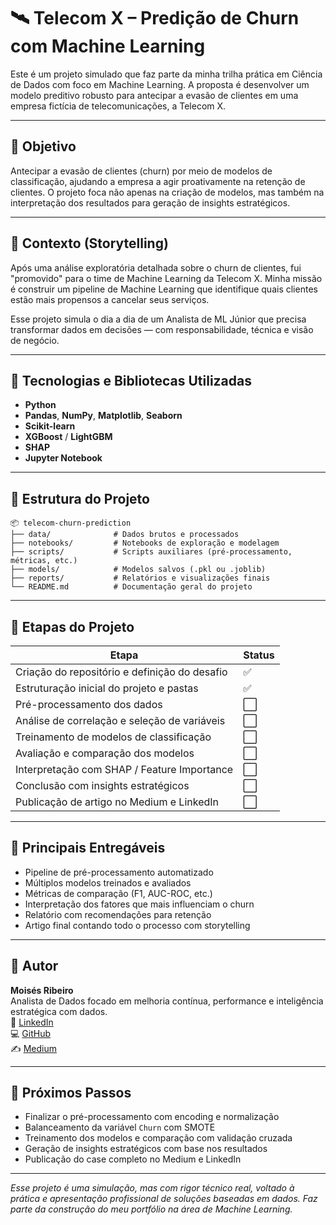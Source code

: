 
# 🛰️ Telecom X – Predição de Churn com Machine Learning

Este é um projeto simulado que faz parte da minha trilha prática em Ciência de Dados com foco em Machine Learning. A proposta é desenvolver um modelo preditivo robusto para antecipar a evasão de clientes em uma empresa fictícia de telecomunicações, a Telecom X.

---

## 🎯 Objetivo

Antecipar a evasão de clientes (churn) por meio de modelos de classificação, ajudando a empresa a agir proativamente na retenção de clientes. O projeto foca não apenas na criação de modelos, mas também na interpretação dos resultados para geração de insights estratégicos.

---

## 🧠 Contexto (Storytelling)

Após uma análise exploratória detalhada sobre o churn de clientes, fui "promovido" para o time de Machine Learning da Telecom X. Minha missão é construir um pipeline de Machine Learning que identifique quais clientes estão mais propensos a cancelar seus serviços.

Esse projeto simula o dia a dia de um Analista de ML Júnior que precisa transformar dados em decisões — com responsabilidade, técnica e visão de negócio.

---

## 🔧 Tecnologias e Bibliotecas Utilizadas

- **Python**  
- **Pandas**, **NumPy**, **Matplotlib**, **Seaborn**  
- **Scikit-learn**  
- **XGBoost** / **LightGBM**  
- **SHAP**  
- **Jupyter Notebook**

---

## 📁 Estrutura do Projeto

```
📦 telecom-churn-prediction
├── data/              # Dados brutos e processados
├── notebooks/         # Notebooks de exploração e modelagem
├── scripts/           # Scripts auxiliares (pré-processamento, métricas, etc.)
├── models/            # Modelos salvos (.pkl ou .joblib)
├── reports/           # Relatórios e visualizações finais
└── README.md          # Documentação geral do projeto
```

---

## 🧪 Etapas do Projeto

| Etapa | Status |
|------|--------|
| Criação do repositório e definição do desafio | ✅ |
| Estruturação inicial do projeto e pastas | ✅ |
| Pré-processamento dos dados | ⬜ |
| Análise de correlação e seleção de variáveis | ⬜ |
| Treinamento de modelos de classificação | ⬜ |
| Avaliação e comparação dos modelos | ⬜ |
| Interpretação com SHAP / Feature Importance | ⬜ |
| Conclusão com insights estratégicos | ⬜ |
| Publicação de artigo no Medium e LinkedIn | ⬜ |

---

## 📌 Principais Entregáveis

- Pipeline de pré-processamento automatizado
- Múltiplos modelos treinados e avaliados
- Métricas de comparação (F1, AUC-ROC, etc.)
- Interpretação dos fatores que mais influenciam o churn
- Relatório com recomendações para retenção
- Artigo final contando todo o processo com storytelling

---

## 🤝 Autor

**Moisés Ribeiro**  
Analista de Dados focado em melhoria contínua, performance e inteligência estratégica com dados.  
📎 [LinkedIn](https://www.linkedin.com/in/moisesrsjr/)  
💻 [GitHub](https://github.com/moises-rb)  
✍️ [Medium](https://medium.com/@moises.rsjr)

---

## 🧭 Próximos Passos

- Finalizar o pré-processamento com encoding e normalização  
- Balanceamento da variável `Churn` com SMOTE  
- Treinamento dos modelos e comparação com validação cruzada  
- Geração de insights estratégicos com base nos resultados  
- Publicação do case completo no Medium e LinkedIn

---

*Esse projeto é uma simulação, mas com rigor técnico real, voltado à prática e apresentação profissional de soluções baseadas em dados. Faz parte da construção do meu portfólio na área de Machine Learning.*
